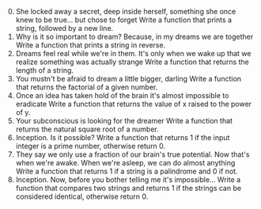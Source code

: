 0. She locked away a secret, deep inside herself, something she once knew to be true... but chose to forget 
Write a function that prints a string, followed by a new line.
1. Why is it so important to dream? Because, in my dreams we are together 
Write a function that prints a string in reverse.
2. Dreams feel real while we're in them. It's only when we wake up that we realize something was actually strange
Write a function that returns the length of a string.
3. You mustn't be afraid to dream a little bigger, darling 
Write a function that returns the factorial of a given number.
4. Once an idea has taken hold of the brain it's almost impossible to eradicate 
Write a function that returns the value of x raised to the power of y.
5. Your subconscious is looking for the dreamer
Write a function that returns the natural square root of a number.
6. Inception. Is it possible? 
Write a function that returns 1 if the input integer is a prime number, otherwise return 0.
7. They say we only use a fraction of our brain's true potential. Now that's when we're awake. When we're asleep, we can do almost anything 
Write a function that returns 1 if a string is a palindrome and 0 if not.
8. Inception. Now, before you bother telling me it's impossible... 
Write a function that compares two strings and returns 1 if the strings can be considered identical, otherwise return 0.
